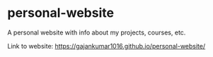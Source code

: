 # personal-website
A personal website with info about my projects, courses, etc.

Link to website: https://gajankumar1016.github.io/personal-website/
